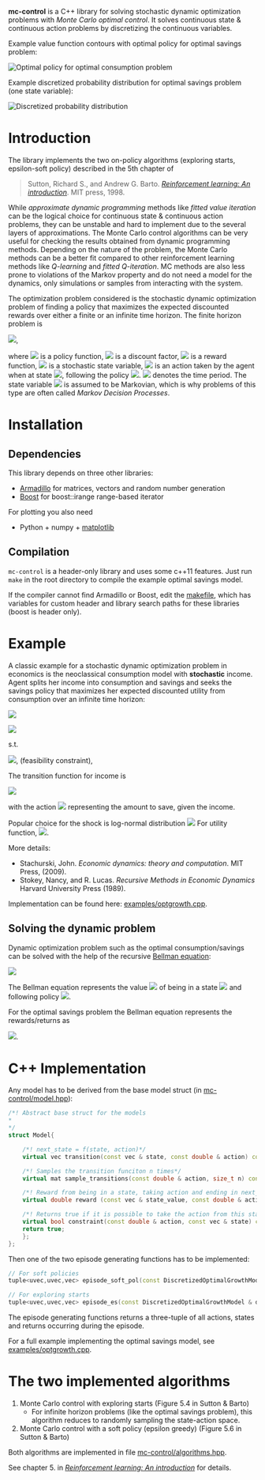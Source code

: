 **mc-control** is a C++ library for solving stochastic dynamic optimization problems with *Monte Carlo optimal control*. It solves continuous state & continuous action problems by discretizing the continuous variables.

Example value function contours with optimal policy for optimal savings problem:

![Optimal policy for optimal consumption problem](figures/optimal_policy.png)

Example discretized probability distribution for optimal savings problem (one state variable):

![Discretized probability distribution](figures/discrete_density.png)

# Introduction
The library implements the two on-policy algorithms (exploring starts, epsilon-soft policy) described in the 5th chapter of 

>Sutton, Richard S., and Andrew G. Barto. [*Reinforcement learning: An introduction*](http://webdocs.cs.ualberta.ca/~sutton/book/the-book.html). MIT press, 1998.

While *approximate dynamic programming* methods like *fitted value iteration* can be the logical choice for continuous state & continuous action problems, they can be unstable and hard to implement due to the several layers of approximations. The Monte Carlo control algorithms can be very useful for checking the results obtained from dynamic programming methods. Depending on the nature of the problem, the Monte Carlo methods can be a better fit compared to other reinforcement learning methods like *Q-learning* and *fitted Q-iteration*. MC methods are also less prone to violations of the Markov property and do not need a model for the dynamics, only simulations or samples from interacting with the system.

The optimization problem considered is the stochastic dynamic optimization problem of finding a policy that maximizes the expected discounted rewards over either a finite or an infinite time horizon. The finite horizon problem is 

![](figures/eq_no_01.png?raw=true), 

where ![](figures/eq_no_02.png?raw=true) is a policy function, ![](figures/eq_no_03.png?raw=true) is a discount factor, ![](figures/eq_no_04.png?raw=true) is a reward function, ![](figures/eq_no_05.png?raw=true) is a stochastic state variable, ![](figures/eq_no_06.png?raw=true) is an action taken by the agent when at state ![](figures/eq_no_07.png?raw=true), following the policy ![](figures/eq_no_08.png?raw=true). ![](figures/eq_no_09.png?raw=true) denotes the time period. The state variable ![](figures/eq_no_10.png?raw=true) is assumed to be Markovian, which is why problems of this type are often called *Markov Decision Processes*.

# Installation
## Dependencies
This library depends on three other libraries:

* [Armadillo](http://arma.sourceforge.net) for matrices, vectors and random number generation
* [Boost](http://www.boost.org/) for boost::irange range-based iterator

For plotting you also need

* Python + numpy + [matplotlib](http://matplotlib.org/)

## Compilation
`mc-control` is a header-only library and uses some c++11 features. Just run `make` in the root directory to compile the example optimal savings model. 

If the compiler cannot find Armadillo or Boost, edit the [makefile](Makefile), which has variables for custom header and library search paths for these libraries (boost is header only).

# Example
A classic example for a stochastic dynamic optimization problem in economics is the neoclassical consumption model with **stochastic** income. Agent splits her income into consumption and savings and seeks the savings policy that maximizes her expected discounted utility from consumption over an infinite time horizon:

![](figures/eq_no_11.png?raw=true)

![](figures/eq_no_12.png?raw=true)

s.t.

![](figures/eq_no_13.png?raw=true), (feasibility constraint),

The transition function for income is

![](figures/eq_no_14.png?raw=true)

with the action ![](figures/eq_no_15.png?raw=true) representing the amount to save, given the income.

Popular choice for the shock is log-normal distribution ![](figures/eq_no_16.png?raw=true) For utility function, ![](figures/eq_no_17.png?raw=true).

More details:
- Stachurski, John. *Economic dynamics: theory and computation*. MIT Press, (2009).
- Stokey, Nancy, and R. Lucas. *Recursive Methods in Economic Dynamics* Harvard University Press (1989).

Implementation can be found here: [examples/optgrowth.cpp](examples/optgrowth.cpp).

## Solving the dynamic problem
Dynamic optimization problem such as the optimal consumption/savings can be solved with the help of the recursive [Bellman equation](https://en.wikipedia.org/wiki/Bellman_equation):

![](figures/eq_no_18.png?raw=true)

The Bellman equation represents the value ![](figures/eq_no_19.png?raw=true) of being in a state ![](figures/eq_no_20.png?raw=true) and following policy ![](figures/eq_no_21.png?raw=true).

For the optimal savings problem the Bellman equation represents the rewards/returns as

![](figures/eq_no_22.png?raw=true).

<!-- ## Discretizing the state and action variables -->
<!-- To discretize the state variable ![](figures/eq_no_23.png?raw=true), we go through these steps: -->

<!-- 1. Draw samples from the continuous distribution of state variable -->
<!-- 2. Divide the state space into bins and create discrete density(mass) function -->
<!-- 3. Create inverse cumulative distribution function form the discrete density function -->
<!-- 4. Use [inverse transform method](https://en.wikipedia.org/wiki/Inverse_transform_sampling) to sample from the resulting  discrete distribution -->

<!-- (Note that since we have the density function available for the state variable, instead of sampling we could use the density function directly to discretize the space.) -->

# C++ Implementation
Any model has to be derived from the base model struct (in [mc-control/model.hpp](mc-control/model.hpp)):

```c++
/*! Abstract base struct for the models
*
*/
struct Model{

    /*! next_state = f(state, action)*/
    virtual vec transition(const vec & state, const double & action) const = 0;

    /*! Samples the transition funciton n times*/
    virtual mat sample_transitions(const double & action, size_t n) const = 0;

    /*! Reward from being in a state, taking action and ending in next_state */
    virtual double reward (const vec & state_value, const double & action_value, const vec & next_state_value) const = 0;

    /*! Returns true if it is possible to take the action from this state */
    virtual bool constraint(const double & action, const vec & state) const{
    return true;
    };
};
```

Then one of the two episode generating functions has to be implemented:
```c++
// For soft policies
tuple<uvec,uvec,vec> episode_soft_pol(const DiscretizedOptimalGrowthModel & discrete_model,  const uvec & pol);

// For exploring starts
tuple<uvec,uvec,vec> episode_es(const DiscretizedOptimalGrowthModel & discrete_model,  const size_t & state,  const size_t & action, const  uvec & pol);
```
The episode generating functions returns a three-tuple of all actions, states and returns occurring during the episode.

For a full example implementing the optimal savings model, see [examples/optgrowth.cpp](examples/optgrowth.cpp).


<!-- Let's discretize the state ![](figures/eq_no_24.png?raw=true) into 30 bins in the interval ![](figures/eq_no_25.png?raw=true) and action variable ![](figures/eq_no_26.png?raw=true) into 10 values. With 100k samples from ![](figures/eq_no_27.png?raw=true) the discrete approximation to the state-action density looks like this: -->

<!-- ![Discretized probability distribution](figures/discrete_density.png) -->

# The two implemented algorithms

1. Monte Carlo control with exploring starts (Figure 5.4 in Sutton & Barto)
    - For infinite horizon problems (like the optimal savings problem), this algorithm reduces to randomly sampling the state-action space.
2. Monte Carlo control with a soft policy (epsilon greedy) (Figure 5.6 in Sutton & Barto)

Both algorithms are implemented in file [mc-control/algorithms.hpp](mc-control/algorithms.hpp).

See chapter 5. in [*Reinforcement learning: An introduction*](http://webdocs.cs.ualberta.ca/~sutton/book/the-book.html) for details.


